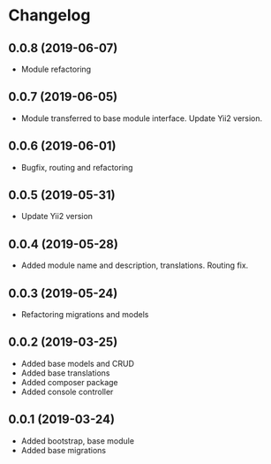 Changelog
=========

## 0.0.8 (2019-06-07)
 * Module refactoring

## 0.0.7 (2019-06-05)
 * Module transferred to base module interface. Update Yii2 version.

## 0.0.6 (2019-06-01)
 * Bugfix, routing and refactoring

## 0.0.5 (2019-05-31)
 * Update Yii2 version

## 0.0.4 (2019-05-28)
 * Added module name and description, translations. Routing fix.
 
## 0.0.3 (2019-05-24)
 * Refactoring migrations and models
 
## 0.0.2 (2019-03-25)
 * Added base models and CRUD
 * Added base translations
 * Added composer package
 * Added console controller
 
## 0.0.1 (2019-03-24)
 * Added bootstrap, base module
 * Added base migrations